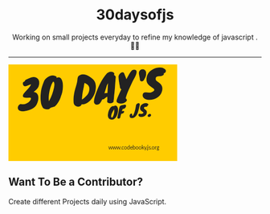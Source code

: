 <h1 align="center">
  30daysofjs
</h1>
<p align="center">
  Working on small projects everyday to refine my knowledge of javascript . 💯💯
</p>

***
<img src="30days.png" align="center" alt="30daysofjs">

## Want To Be a Contributor?
Create different Projects daily using JavaScript.


